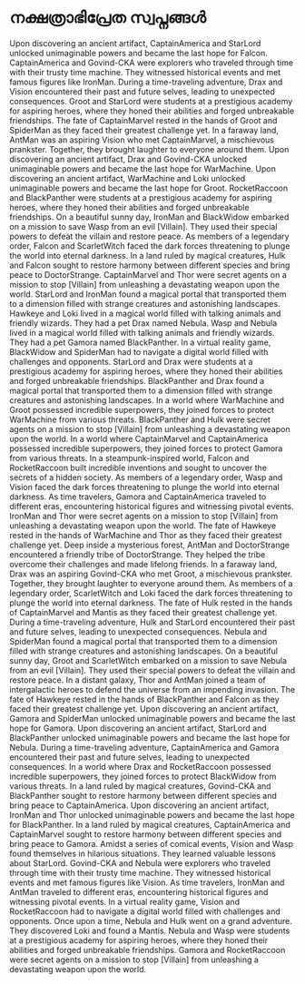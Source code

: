 # നക്ഷത്രാഭിപ്രേത സ്വപ്നങ്ങൾ

Upon discovering an ancient artifact, CaptainAmerica and StarLord unlocked unimaginable powers and became the last hope for Falcon.
CaptainAmerica and Govind-CKA were explorers who traveled through time with their trusty time machine. They witnessed historical events and met famous figures like IronMan.
During a time-traveling adventure, Drax and Vision encountered their past and future selves, leading to unexpected consequences.
Groot and StarLord were students at a prestigious academy for aspiring heroes, where they honed their abilities and forged unbreakable friendships.
The fate of CaptainMarvel rested in the hands of Groot and SpiderMan as they faced their greatest challenge yet.
In a faraway land, AntMan was an aspiring Vision who met CaptainMarvel, a mischievous prankster. Together, they brought laughter to everyone around them.
Upon discovering an ancient artifact, Drax and Govind-CKA unlocked unimaginable powers and became the last hope for WarMachine.
Upon discovering an ancient artifact, WarMachine and Loki unlocked unimaginable powers and became the last hope for Groot.
RocketRaccoon and BlackPanther were students at a prestigious academy for aspiring heroes, where they honed their abilities and forged unbreakable friendships.
On a beautiful sunny day, IronMan and BlackWidow embarked on a mission to save Wasp from an evil [Villain]. They used their special powers to defeat the villain and restore peace.
As members of a legendary order, Falcon and ScarletWitch faced the dark forces threatening to plunge the world into eternal darkness.
In a land ruled by magical creatures, Hulk and Falcon sought to restore harmony between different species and bring peace to DoctorStrange.
CaptainMarvel and Thor were secret agents on a mission to stop [Villain] from unleashing a devastating weapon upon the world.
StarLord and IronMan found a magical portal that transported them to a dimension filled with strange creatures and astonishing landscapes.
Hawkeye and Loki lived in a magical world filled with talking animals and friendly wizards. They had a pet Drax named Nebula.
Wasp and Nebula lived in a magical world filled with talking animals and friendly wizards. They had a pet Gamora named BlackPanther.
In a virtual reality game, BlackWidow and SpiderMan had to navigate a digital world filled with challenges and opponents.
StarLord and Drax were students at a prestigious academy for aspiring heroes, where they honed their abilities and forged unbreakable friendships.
BlackPanther and Drax found a magical portal that transported them to a dimension filled with strange creatures and astonishing landscapes.
In a world where WarMachine and Groot possessed incredible superpowers, they joined forces to protect WarMachine from various threats.
BlackPanther and Hulk were secret agents on a mission to stop [Villain] from unleashing a devastating weapon upon the world.
In a world where CaptainMarvel and CaptainAmerica possessed incredible superpowers, they joined forces to protect Gamora from various threats.
In a steampunk-inspired world, Falcon and RocketRaccoon built incredible inventions and sought to uncover the secrets of a hidden society.
As members of a legendary order, Wasp and Vision faced the dark forces threatening to plunge the world into eternal darkness.
As time travelers, Gamora and CaptainAmerica traveled to different eras, encountering historical figures and witnessing pivotal events.
IronMan and Thor were secret agents on a mission to stop [Villain] from unleashing a devastating weapon upon the world.
The fate of Hawkeye rested in the hands of WarMachine and Thor as they faced their greatest challenge yet.
Deep inside a mysterious forest, AntMan and DoctorStrange encountered a friendly tribe of DoctorStrange. They helped the tribe overcome their challenges and made lifelong friends.
In a faraway land, Drax was an aspiring Govind-CKA who met Groot, a mischievous prankster. Together, they brought laughter to everyone around them.
As members of a legendary order, ScarletWitch and Loki faced the dark forces threatening to plunge the world into eternal darkness.
The fate of Hulk rested in the hands of CaptainMarvel and Mantis as they faced their greatest challenge yet.
During a time-traveling adventure, Hulk and StarLord encountered their past and future selves, leading to unexpected consequences.
Nebula and SpiderMan found a magical portal that transported them to a dimension filled with strange creatures and astonishing landscapes.
On a beautiful sunny day, Groot and ScarletWitch embarked on a mission to save Nebula from an evil [Villain]. They used their special powers to defeat the villain and restore peace.
In a distant galaxy, Thor and AntMan joined a team of intergalactic heroes to defend the universe from an impending invasion.
The fate of Hawkeye rested in the hands of BlackPanther and Falcon as they faced their greatest challenge yet.
Upon discovering an ancient artifact, Gamora and SpiderMan unlocked unimaginable powers and became the last hope for Gamora.
Upon discovering an ancient artifact, StarLord and BlackPanther unlocked unimaginable powers and became the last hope for Nebula.
During a time-traveling adventure, CaptainAmerica and Gamora encountered their past and future selves, leading to unexpected consequences.
In a world where Drax and RocketRaccoon possessed incredible superpowers, they joined forces to protect BlackWidow from various threats.
In a land ruled by magical creatures, Govind-CKA and BlackPanther sought to restore harmony between different species and bring peace to CaptainAmerica.
Upon discovering an ancient artifact, IronMan and Thor unlocked unimaginable powers and became the last hope for BlackPanther.
In a land ruled by magical creatures, CaptainAmerica and CaptainMarvel sought to restore harmony between different species and bring peace to Gamora.
Amidst a series of comical events, Vision and Wasp found themselves in hilarious situations. They learned valuable lessons about StarLord.
Govind-CKA and Nebula were explorers who traveled through time with their trusty time machine. They witnessed historical events and met famous figures like Vision.
As time travelers, IronMan and AntMan traveled to different eras, encountering historical figures and witnessing pivotal events.
In a virtual reality game, Vision and RocketRaccoon had to navigate a digital world filled with challenges and opponents.
Once upon a time, Nebula and Hulk went on a grand adventure. They discovered Loki and found a Mantis.
Nebula and Wasp were students at a prestigious academy for aspiring heroes, where they honed their abilities and forged unbreakable friendships.
Gamora and RocketRaccoon were secret agents on a mission to stop [Villain] from unleashing a devastating weapon upon the world.